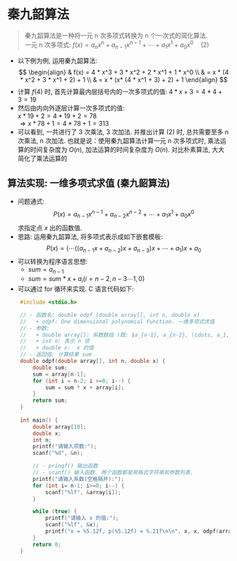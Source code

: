 # 秦九韶算法
> 秦九韶算法是一种将一元 n 次多项式转换为 n 个一次式的简化算法. <br/>
> 一元 n 次多项式: $f(x) = a_n{x^n} + a_{n-1}{x^{n-1}} + \cdots + a_1{x^1} + a_0{x^0} \quad (2)$
- 以下例为例, 运用秦九韶算法:
  $$
    \begin{align}
        & f(x) = 4 * x^3 + 3 * x^2 + 2 * x^1 + 1 * x^0 \\
        & = x * (4 * x^2 + 3 * x^1 + 2) + 1 \\
        & = x * (x* (4 * x^1 + 3) + 2) + 1
    \end{align}
  $$
- 计算 $f(4)$ 时, 首先计算最内层括号内的一次多项式的值:
  $4 * x + 3 = 4 * 4 + 3 = 19$
- 然后由内向外逐层计算一次多项式的值: <br/>
  $x * 19 + 2 = 4 * 19 + 2 = 78$ <br/>
  $\Rightarrow x * 78 + 1 = 4 *78 + 1 = 313$ 
- 可以看到, 一共进行了 3 次乘法, 3 次加法. 并推出计算 (2) 时, 总共需要至多 n
  次乘法, n 次加法. 也就是说：使用秦九韶算法计算一元 n 次多项式时, 乘法运算的时间复杂度为
  $O(n)$, 加法运算的时间复杂度为 $O(n)$. 对比朴素算法, 大大简化了乘法运算的 

## 算法实现: 一维多项式求值 (秦九韶算法)
- 问题通式: 
  $$P(x) = a_{n-1}{x^{n-1}} + a_{n-2}{x^{n-2}} + \cdots + a_1{x^1} + a_0{x^0}$$
  求指定点 $x$ 出的函数值.
- 思路: 运用秦九韶算法, 将多项式表示成如下嵌套模板:
  $$P(x) = (\cdots((a_{n-1}{x} + a_{n-2})x + a_{n-3})x + \cdots + a_1)x + a_0$$ 
- 可以转换为程序语言思想:
    + $sum = a_{n-1}$
    + $sum = sum * x + a_i (i = n-2, n-3 \cdots 1, 0)$
- 可以通过 for 循环来实现. C 语言代码如下:
```c
    #include <stdio.h>

    // - 函数名: double odpf (double array[], int n, double x)
    //   + odpf: One dimensional polynomial function. 一维多项式求值
    // - 参数:
    //   + double array[]: 系数数组 (既: $a_{n-1}, a_{n-2}, \cdots, a_1, a_0$)
    //   + int n: 表示 n 项
    //   + double x:  x 的值
    // - 返回值: 计算结果 sum
    double odpf(double array[], int n, double x) {
        double sum;
        sum = array[n-1];
        for (int i = n-2; i >=0; i--) {
            sum = sum * x + array[i];
        }
        return sum;
    }
    
    int main() {
        double array[10];
        double x;
        int n;
        printf("请输入项数:");
        scanf("%d", &n);

        // - pringf() 输出函数
        // - scanf() 输入函数. 两个函数都是用格式字符串和参数列表.
        printf("请输入系数(空格隔开):");
        for (int i= n-1; i>=0; i--) {
            scanf("%lf", &array[i]);
        }

        while (true) {
            printf("请输入 x 的值:");
            scanf("%lf", &x);
            printf("x = %5.12f, p(%5.12f) = %.21f\n\n", x, x, odpf(array, n, x));
        }
        return 0;
    }
```
